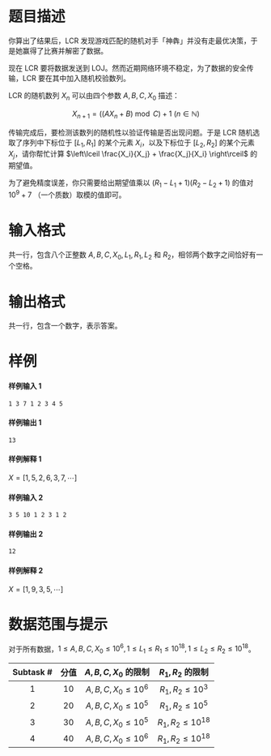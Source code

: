 
# 题目描述

你算出了结果后，LCR 发现游戏匹配的随机对手「神犇」并没有走最优决策，于是她赢得了比赛并解密了数据。

现在 LCR 要将数据发送到 LOJ。然而近期网络环境不稳定，为了数据的安全传输，LCR 要在其中加入随机校验数列。

LCR 的随机数列 ${X_n}$ 可以由四个参数 $A, B, C, X_0$ 描述：

$$X_{n + 1} = ((A X_n + B) \bmod C) + 1\ (n \in \mathbb{N})$$

传输完成后，要检测该数列的随机性以验证传输是否出现问题。于是 LCR 随机选取了序列中下标位于 $[L_1, R_1]$ 的某个元素 $X_i$，以及下标位于 $[L_2, R_2]$ 的某个元素 $X_j$，请你帮忙计算 $\left\lceil \frac{X_i}{X_j} + \frac{X_j}{X_i} \right\rceil$ 的期望值。

为了避免精度误差，你只需要给出期望值乘以 $(R_1 - L_1 + 1)(R_2 - L_2 + 1)$ 的值对 $10^9 + 7$ （一个质数）取模的值即可。

# 输入格式

共一行，包含八个正整数 $A, B, C, X_0, L_1, R_1, L_2$ 和 $R_2$，相邻两个数字之间恰好有一个空格。

# 输出格式

共一行，包含一个数字，表示答案。

# 样例

#### 样例输入 1
```plain
1 3 7 1 2 3 4 5
```

#### 样例输出 1
```plain
13
```

#### 样例解释 1
$X = [1, 5, 2, 6, 3, 7, \cdots]$

#### 样例输入 2
```plain
3 5 10 1 2 3 1 2
```

#### 样例输出 2
```plain
12
```

#### 样例解释 2
$X = [1, 9, 3, 5, \cdots]$

# 数据范围与提示

对于所有数据，$1 \leq A, B, C, X_0 \leq 10^6, 1 \leq L_1 \leq R_1 \leq 10^{18}, 1 \leq L_2 \leq R_2 \leq 10^{18}$。

|Subtask #|分值|$A,B,C,X_0$ 的限制|$R_1, R_2$ 的限制|
|:-:|:-:|:-:|:-:|
|1|$10$|$A, B, C, X_0 \leq 10^6$|$R_1,R_2 \leq 10^3$|
|2|$20$|$A, B, C, X_0 \leq 10^5$|$R_1,R_2 \leq 10^5$|
|3|$30$|$A, B, C, X_0 \leq 10^5$|$R_1,R_2 \leq 10^{18}$|
|4|$40$|$A, B, C, X_0 \leq 10^6$|$R_1,R_2 \leq 10^{18}$|

